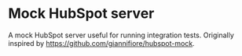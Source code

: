# Mock HubSpot server

A mock HubSpot server useful for running integration tests. Originally inspired by https://github.com/giannifiore/hubspot-mock.
